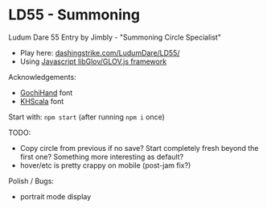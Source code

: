 LD55 - Summoning
============================

Ludum Dare 55 Entry by Jimbly - "Summoning Circle Specialist"

* Play here: [dashingstrike.com/LudumDare/LD55/](http://www.dashingstrike.com/LudumDare/LD55/)
* Using [Javascript libGlov/GLOV.js framework](https://github.com/Jimbly/glovjs)

Acknowledgements:
* [GochiHand](https://fonts.google.com/specimen/Gochi+Hand) font
* [KHScala](https://www.dafont.com/khscala.font) font

Start with: `npm start` (after running `npm i` once)

TODO:
* Copy circle from previous if no save?  Start completely fresh beyond the first one?  Something more interesting as default?
* hover/etc is pretty crappy on mobile (post-jam fix?)

Polish / Bugs:
* portrait mode display
